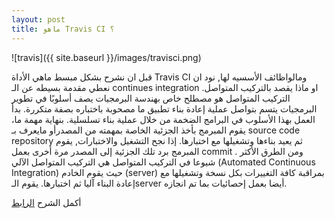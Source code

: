 ```yaml
---
layout: post
title: ماهو Travis CI ؟
---
```

![travis]({{ site.baseurl }}/images/travisci.png)

قبل ان نشرح بشكل مبسط ماهي الأداة Travis CI  ومالواظائف الأسسيه لها, نود ان نعطي مقدمة بسيطه عن الـ continues integration او ماذا يقصد بالتركيب المتواصل. التركيب المتواصل هو مصطلح خاص بهندسة البرمجيات يصف أسلوبًا في تطوير البرمجيات يتسم بتواصل عملية إعادة بناء تطبيق ما مصحوبة باختباره بصفة متكررة.
بدأ العمل بهذا الأسلوب في البرامج الضخمة من خلال عملية بناء تسلسلية. بنهاية مهمة ما، يقوم المبرمج بأخذ الجزئية الخاصة بمهمته من المصدرأو مايعرف بـ source code repository ثم يعيد بناءها وتشغيلها مع اختبارها. إذا نجح التشغيل والاختبارات, يقوم المبرمج برد تلك الجزئية إلى المصدر مرة أخرى بعمل commit .
ومن الطرق الأكثر شيوعا في التركيب المتواصل هي التركيب المتواصل الآلي (Automated Continuous Integration) حيث يقوم الخادم (server) بمراقبة كافة التغييرات بكل نسخة وتشغيلها مع إعادة البناء آليا ثم اختبارها. يقوم الـserver  أيضا بعمل إحصائيات بما تم انجازه.

 
 أكمل الشرح [الرابط](https://github.com/isultane/Tutorials-ar/blob/master/Travis%20CI%20%D9%85%D8%A7%D9%87%D9%88.pdf)